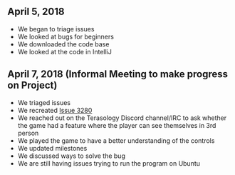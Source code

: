 ## April 5, 2018 
* We began to triage issues 
* We looked at bugs for beginners 
* We downloaded the code base
* We looked at the code in IntelliJ

## April 7, 2018 (Informal Meeting to make progress on Project)
* We triaged issues 
* We recreated [Issue 3280](https://github.com/MovingBlocks/Terasology/issues/3280)
* We reached out on the Terasology Discord channel/IRC to ask whether the game had a feature where the player can see themselves in 3rd person
* We played the game to have a better understanding of the controls
* We updated milestones
* We discussed ways to solve the bug
* We are still having issues trying to run the program on Ubuntu
